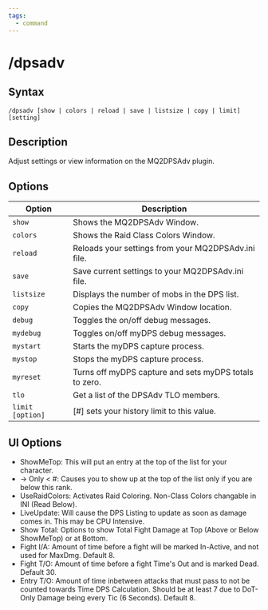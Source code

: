 ```yaml
---
tags:
  - command
---
```


# /dpsadv

## Syntax

<!--cmd-syntax-start-->
```eqcommand
/dpsadv [show | colors | reload | save | listsize | copy | limit] [setting]
```
<!--cmd-syntax-end-->

## Description

<!--cmd-desc-start-->
Adjust settings or view information on the MQ2DPSAdv plugin.
<!--cmd-desc-end-->

## Options

| Option | Description |
|--------|-------------|
| `show` | Shows the MQ2DPSAdv Window. |
| `colors` | Shows the Raid Class Colors Window. |
| `reload` | Reloads your settings from your MQ2DPSAdv.ini file. |
| `save` | Save current settings to your MQ2DPSAdv.ini file. |
| `listsize` | Displays the number of mobs in the DPS list. |
| `copy` | Copies the MQ2DPSAdv Window location. |
| `debug` | Toggles the on/off debug messages. |
| `mydebug` | Toggles on/off myDPS debug messages. |
| `mystart` | Starts the myDPS capture process. |
| `mystop` | Stops the myDPS capture process. |
| `myreset` | Turns off myDPS capture and sets myDPS totals to zero. |
| `tlo` | Get a list of the DPSAdv TLO members. |
| `limit [option]` | &#91;#&#93; sets your history limit to this value. |

## UI Options

- ShowMeTop: This will put an entry at the top of the list for your character.
- -> Only < #: Causes you to show up at the top of the list only if you are below this rank.
- UseRaidColors: Activates Raid Coloring. Non-Class Colors changable in INI (Read Below).
- LiveUpdate: Will cause the DPS Listing to update as soon as damage comes in. This may be CPU Intensive.
- Show Total: Options to show Total Fight Damage at Top (Above or Below ShowMeTop) or at Bottom.
- Fight I/A: Amount of time before a fight will be marked In-Active, and not used for MaxDmg. Default 8.
- Fight T/O: Amount of time before a fight Time's Out and is marked Dead. Default 30.
- Entry T/O: Amount of time inbetween attacks that must pass to not be counted towards Time DPS Calculation. Should be at least 7 due to DoT-Only Damage being every Tic (6 Seconds). Default 8.